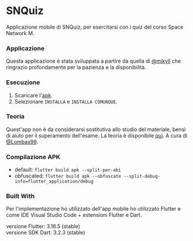 # SNQuiz

Applicazione mobile di SNQuiz, per esercitarsi con i quiz del corso Space Network M. 

### Applicazione
Questa applicazione è stata sviluppata a partire da quella di [@mikyll](https://github.com/mikyll) che ringrazio
profondamente per la pazienza e la disponibilità. 

### Esecuzione
1. Scaricare l'[apk](https://github.com/FabioC-alt/SNQuiz/releases/download/v1.5/SNQuiz-mobile.apk).
2. Selezionare ```INSTALLA``` e ```INSTALLA COMUNQUE```.

### Teoria
Quest'app non è da considerarsi sostitutiva allo studio del materiale, bensì di aiuto
per il superamento dell'esame.
La teoria è disponibile [qui](https://github.com/Lombax99/SpaceNetwork/tree/main/Teoria).
A cura di [@Lombax99](https://github.com/Lombax99).

### Compilazione APK
- default: ```flutter build apk --split-per-abi```
- obfuscated: ```flutter build apk --obfuscate --split-debug-info=flutter_application/debug```

### Built With
Per l'implementazione ho utilizzato dell'app mobile ho utilizzato Flutter e come IDE Visual Studio Code + estensioni Flutter e Dart.

versione Flutter: 3.16.5 (stable)<br/>
versione SDK Dart: 3.2.3 (stable)
